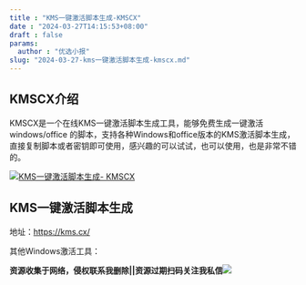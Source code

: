 ```yaml
---
title : "KMS一键激活脚本生成-KMSCX"
date : "2024-03-27T14:15:53+08:00"
draft : false
params:
  author : "优选小报"
slug: "2024-03-27-kms一键激活脚本生成-kmscx.md"
---
```


## KMSCX介绍

KMSCX是一个在线KMS一键激活脚本生成工具，能够免费生成一键激活 windows/office
的脚本，支持各种Windows和office版本的KMS激活脚本生成，直接复制脚本或者密钥即可使用，感兴趣的可以试试，也可以使用，也是非常不错的。

[![KMS一键激活脚本生成-
KMSCX](//img7-1.zhekoulieshou.com/mmbiz_jpg/iaHBVewvSIbAh08WfIsYfZJWcU4puibpsIUicUpvgTMcL3DPiciblFibfibLian4PibEVhyzItBloU9eU99XspMNU1BEexQ/0)](//img7-1.zhekoulieshou.com/mmbiz_jpg/iaHBVewvSIbAh08WfIsYfZJWcU4puibpsIUicUpvgTMcL3DPiciblFibfibLian4PibEVhyzItBloU9eU99XspMNU1BEexQ/0)

## KMS一键激活脚本生成

地址：https://kms.cx/

其他Windows激活工具：

**资源收集于网络，侵权联系我删除||资源过期扫码关注我私信**![](//img7-1.zhekoulieshou.com/mmbiz_jpg/iaHBVewvSIbAjcr9g6TlCXSfiaDqkbzuEzp207hVzPqT4YGQOAazQ1KNHCeACbia5Lzq4Ckwibe48iar1q7lgVP1o3w/640?wx_fmt=jpeg&from=appmsg)


